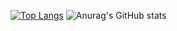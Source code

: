[![Top Langs](https://github-readme-stats.vercel.app/api/top-langs/?username=BigLad23&langs_count=8&layout=compact&theme=dark&hide_border)](https://github.com/anuraghazra/github-readme-stats) ![Anurag's GitHub stats](https://github-readme-stats.vercel.app/api?username=BigLad23&show_icons=true&theme=dark&hide_border) 
